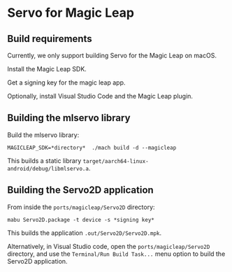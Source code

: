 # Servo for Magic Leap

## Build requirements

Currently, we only support building Servo for the Magic Leap on macOS.

Install the Magic Leap SDK.

Get a signing key for the magic leap app.

Optionally, install Visual Studio Code and the Magic Leap plugin.

## Building the mlservo library

Build the mlservo library:
```
MAGICLEAP_SDK=*directory*  ./mach build -d --magicleap
```
This builds a static library `target/aarch64-linux-android/debug/libmlservo.a`.

## Building the Servo2D application

From inside the `ports/magicleap/Servo2D` directory:
```
mabu Servo2D.package -t device -s *signing key*
```
This builds the application `.out/Servo2D/Servo2D.mpk`.

Alternatively, in Visual Studio code, open the `ports/magicleap/Servo2D` directory,
and use the `Terminal/Run Build Task...` menu option to build the
Servo2D application.
